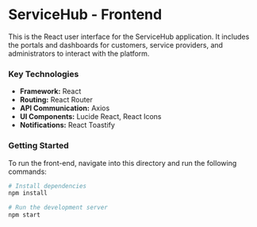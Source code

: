# ServiceHub - Frontend

This is the React user interface for the ServiceHub application. It includes the portals and dashboards for customers, service providers, and administrators to interact with the platform.

### Key Technologies
- **Framework:** React
- **Routing:** React Router
- **API Communication:** Axios
- **UI Components:** Lucide React, React Icons
- **Notifications:** React Toastify

### Getting Started
To run the front-end, navigate into this directory and run the following commands:

```bash
# Install dependencies
npm install

# Run the development server
npm start